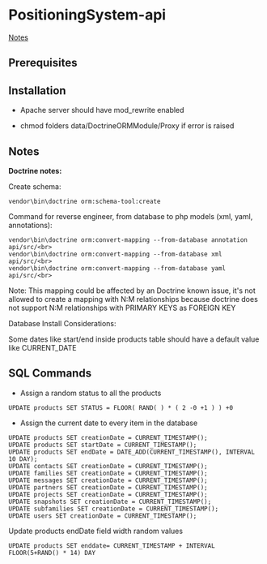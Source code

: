 # PositioningSystem-api

[Notes](#notes)

## Prerequisites



## Installation

* Apache server should have mod_rewrite enabled

* chmod folders data/DoctrineORMModule/Proxy if error is raised

## Notes

<strong>Doctrine notes:</strong>

Create schema:
```
vendor\bin\doctrine orm:schema-tool:create
```

Command for reverse engineer, from database to php models (xml, yaml, annotations):
```
vendor\bin\doctrine orm:convert-mapping --from-database annotation api/src/<br>
vendor\bin\doctrine orm:convert-mapping --from-database xml api/src/<br>
vendor\bin\doctrine orm:convert-mapping --from-database yaml api/src/<br>
```

Note: This mapping could be affected by an Doctrine known issue, it's not allowed to create a mapping with N:M relationships because doctrine does not support N:M relationships with PRIMARY KEYS as FOREIGN KEY

Database Install Considerations:

Some dates like start/end inside products table should have a default value like CURRENT_DATE

## SQL Commands

- Assign a random status to all the products
```
UPDATE products SET STATUS = FLOOR( RAND( ) * ( 2 -0 +1 ) ) +0
```

- Assign the current date to every item in the database
```
UPDATE products SET creationDate = CURRENT_TIMESTAMP();
UPDATE products SET startDate = CURRENT_TIMESTAMP();
UPDATE products SET endDate = DATE_ADD(CURRENT_TIMESTAMP(), INTERVAL 10 DAY);
UPDATE contacts SET creationDate = CURRENT_TIMESTAMP();
UPDATE families SET creationDate = CURRENT_TIMESTAMP();
UPDATE messages SET creationDate = CURRENT_TIMESTAMP();
UPDATE partners SET creationDate = CURRENT_TIMESTAMP();
UPDATE projects SET creationDate = CURRENT_TIMESTAMP();
UPDATE snapshots SET creationDate = CURRENT_TIMESTAMP();
UPDATE subfamilies SET creationDate = CURRENT_TIMESTAMP();
UPDATE users SET creationDate = CURRENT_TIMESTAMP();
```

Update products endDate field width random values

```
UPDATE products SET enddate= CURRENT_TIMESTAMP + INTERVAL FLOOR(5+RAND() * 14) DAY
```

